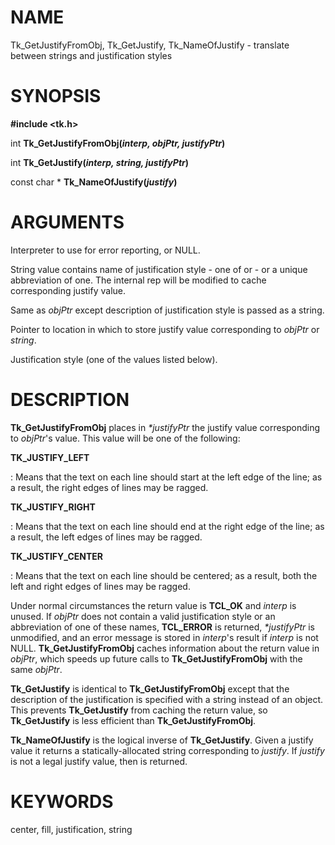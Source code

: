 # NAME

Tk_GetJustifyFromObj, Tk_GetJustify, Tk_NameOfJustify - translate
between strings and justification styles

# SYNOPSIS

**#include \<tk.h\>**

int **Tk_GetJustifyFromObj(***interp, objPtr, justifyPtr***)**

int **Tk_GetJustify(***interp, string, justifyPtr***)**

const char \* **Tk_NameOfJustify(***justify***)**

# ARGUMENTS

Interpreter to use for error reporting, or NULL.

String value contains name of justification style - one of or - or a
unique abbreviation of one. The internal rep will be modified to cache
corresponding justify value.

Same as *objPtr* except description of justification style is passed as
a string.

Pointer to location in which to store justify value corresponding to
*objPtr* or *string*.

Justification style (one of the values listed below).

# DESCRIPTION

**Tk_GetJustifyFromObj** places in *\*justifyPtr* the justify value
corresponding to *objPtr*\'s value. This value will be one of the
following:

**TK_JUSTIFY_LEFT**

:   Means that the text on each line should start at the left edge of
    the line; as a result, the right edges of lines may be ragged.

**TK_JUSTIFY_RIGHT**

:   Means that the text on each line should end at the right edge of the
    line; as a result, the left edges of lines may be ragged.

**TK_JUSTIFY_CENTER**

:   Means that the text on each line should be centered; as a result,
    both the left and right edges of lines may be ragged.

Under normal circumstances the return value is **TCL_OK** and *interp*
is unused. If *objPtr* does not contain a valid justification style or
an abbreviation of one of these names, **TCL_ERROR** is returned,
*\*justifyPtr* is unmodified, and an error message is stored in
*interp*\'s result if *interp* is not NULL. **Tk_GetJustifyFromObj**
caches information about the return value in *objPtr*, which speeds up
future calls to **Tk_GetJustifyFromObj** with the same *objPtr*.

**Tk_GetJustify** is identical to **Tk_GetJustifyFromObj** except that
the description of the justification is specified with a string instead
of an object. This prevents **Tk_GetJustify** from caching the return
value, so **Tk_GetJustify** is less efficient than
**Tk_GetJustifyFromObj**.

**Tk_NameOfJustify** is the logical inverse of **Tk_GetJustify**. Given
a justify value it returns a statically-allocated string corresponding
to *justify*. If *justify* is not a legal justify value, then is
returned.

# KEYWORDS

center, fill, justification, string

<!---
Copyright (c) 1990-1994 The Regents of the University of California
Copyright (c) 1994-1998 Sun Microsystems, Inc
-->

